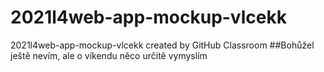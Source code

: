 # 2021l4web-app-mockup-vlcekk
2021l4web-app-mockup-vlcekk created by GitHub Classroom
##Bohůžel ještě nevím, ale o víkendu něco určitě vymyslím
